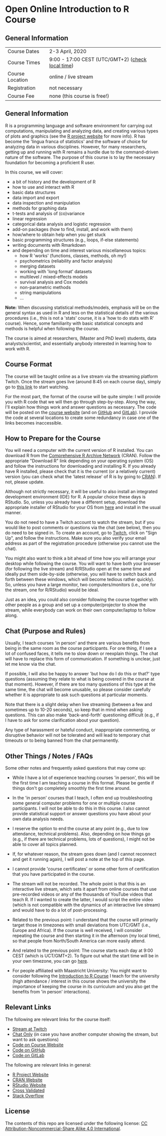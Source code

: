 # Open Online Introduction to R Course

## General Information

<table>
<tr>
   <td>Course Dates</td>
   <td>2-3 April, 2020</td>
</tr>
<tr>
   <td>Course Times</td>
   <td>9:00 - 17:00 CEST (UTC/GMT+2) (<a href="https://www.timeanddate.com/worldclock/fixedtime.html?iso=20200402T090000&p1=1307">check local time</a>)
</tr>
<tr>
   <td>Course Location</td>
   <td>online / live stream</td>
</tr>
<tr>
   <td>Registration</td>
   <td>not necessary</td>
</tr>
<tr>
   <td>Course Fee</td>
   <td>none (this course is free!)</td>
</tr>
</table>

## General Information

R is a programming language and software environment for carrying out computations, manipulating and analyzing data, and creating various types of plots and graphics (see the [R project website](https://www.r-project.org/) for more info). R has become the 'lingua franca of statistics' and the software of choice for analyzing data in various disciplines. However, for many researchers, getting up and running with R remains a hurdle due to the command-driven nature of the software. The purpose of this course is to lay the necessary foundation for becoming a proficient R user.

In this course, we will cover:

* a bit of history and the development of R
* how to use and interact with R
* basic data structures
* data import and export
* data inspection and manipulation
* methods for graphing data
* t-tests and analysis of (co)variance
* linear regression
* categorical data analysis and logistic regression
* add-on packages (how to find, install, and work with them)
* how/where to obtain help when you get stuck
* basic programming structures (e.g., loops, if-else statements)
* writing documents with Rmarkdown
* and depending on time and interest various miscellaneous topics:
  * how R 'works' (functions, classes, methods, oh my!)
  * psychometrics (reliability and factor analysis)
  * merging datasets
  * working with 'long format' datasets
  * multilevel / mixed-effects models
  * survival analysis and Cox models
  * non-parametric methods
  * string manipulations
  * ...

**Note:** When discussing statistical methods/models, emphasis will be on the general syntax as used in R and less on the statistical details of the various procedures (i.e., this is not a 'stats' course, it is a 'how to do stats with R' course). Hence, some familiarity with basic statistical concepts and methods is helpful when following the course.

The course is aimed at researchers, (Master and PhD level) students, data analysts/scientist, and essentially anybody interested in learning how to work with R.

## Course Format

The course will be taught online as a live stream via the streaming platform Twitch. Once the stream goes live (around 8:45 on each course day), simply go to [this link](https://www.twitch.tv/wviechtb) to start watching.

For the most part, the format of the course will be quite simple: I will provide you with R code that we will then go through step-by-step. Along the way, I'll explain how things work and answer questions as necessary. The code will be posted on the [course website](http://www.wvbauer.com/doku.php/course_oor#r_code) (and on [GitHub](https://github.com/wviechtb/course_oor/tree/master/code) and [GitLab](https://gitlab.com/wviechtb/course_oor/-/tree/master/code)). I provide the code at several locations to create some redundancy in case one of the links becomes inaccessible.

## How to Prepare for the Course

You will need a computer with the current version of R installed. You can download R from the [Comprehensive R Archive Network](https://cran.r-project.org/) (CRAN). Follow the appropriate "Download R" link depending on your operating system (OS) and follow the instructions for downloading and installing R. If you already have R installed, please check that it is the current (or a relatively current) version (you can check what the 'latest release' of R is by going to [CRAN](https://cran.r-project.org/)). If not, please update.

Although not strictly necessary, it will be useful to also install an integrated development environment (IDE) for R. A popular choice these days is RStudio. So, unless you already have a different setup, download the appropriate installer of RStudio for your OS from [here](https://rstudio.com/products/rstudio/download/#download) and install in the usual manner.

You do not need to have a Twitch account to watch the stream, but if you would like to post comments or questions via the chat (see below), then you do need to be signed in. To create an account, go to [Twitch](https://www.twitch.tv/), click on "Sign Up", and follow the instructions. Make sure you also verify your email address as part of the registration procedure (otherwise you cannot use the chat).

You might also want to think a bit ahead of time how you will arrange your desktop while following the course. You will want to have both your browser (for following the live stream) and R/RStudio open at the same time and ideally put them side-by-side (otherwise, you will have to switch back and forth between these windows, which will become tedious rather quickly). So, unless you have a large monitor, two computers/monitors (i.e., one for the stream, one for R/RStudio) would be ideal.

Just as an idea, you could also consider following the course together with other people as a group and set up a computer/projector to show the stream, while everybody can work on their own computer/laptop to follow along.

## Chat (Purpose and Rules)

Usually, I teach courses 'in person' and there are various benefits from being in the same room as the course participants. For one thing, if I see a lot of confused faces, it tells me to slow down or reexplain things. The chat will have to replace this form of communication. If something is unclear, just let me know via the chat.

If possible, I will also be happy to answer 'but how do I do this or that?' type questions (assuming they relate to what is being covered in the course at that moment). However, if there are too many questions of this type at the same time, the chat will become unusable, so please consider carefully whether it is appropriate to ask such questions at particular moments.

Note that there is a slight delay when live streaming (between a few and sometimes up to 10-20 seconds), so keep that in mind when asking questions. This can also make 'back-and-forth' questioning difficult (e.g., if I have to ask for some clarification about your question).

Any type of harassment or hateful conduct, inappropriate commenting, or disruptive behavior will not be tolerated and will lead to temporary chat timeouts or to being banned from the chat permanently.

## Other Things / Notes / FAQs

Some other notes and frequently asked questions that may come up:

* While I have a lot of experience teaching courses 'in person', this will be the first time I am teaching a course in this format. Please be gentle if things don't go completely smoothly the first time around.

* In the 'in person' courses that I teach, I often end up troubleshooting some general computer problems for one or multiple course participants. I will not be able to do this in this course. I also cannot provide statistical support or answer questions you have about your own data analysis needs.

* I reserve the option to end the course at any point (e.g., due to low attendance, technical problems). Also, depending on how things go (e.g., if there are technical problems, lots of questions), I might not be able to cover all topics planned.

* If, for whatever reason, the stream goes down (and I cannot reconnect and get it running again), I will post a note at the top of this page.

* I cannot provide 'course certificates' or some other form of certification that you have participated in the course.

* The stream will not be recorded. The whole point is that this is an interactive live stream, which sets it apart from online courses that use pre-recorded videos or any of the thousands of YouTube videos that teach R. If I wanted to create the latter, I would script the entire video (which is not compatible with the dynamics of an interactive live stream) and would have to do a lot of post-processing.

* Related to the previous point: I understand that the course will primarily target those in timezones with small deviations from UTC/GMT (i.e., Europe and Africa). If the course is well received, I will consider repeating the course and then starting it in the afternoon (my local time), so that people from North/South America can more easily attend.

* And related to the previous point: The course starts each day at 9:00 CEST (which is UCT/GMT+2). To figure out what the start time will be in your own timezone, you can go [here](https://www.timeanddate.com/worldclock/fixedtime.html?iso=20200402T090000&p1=1307).

* For people affiliated with Maastricht University: You might want to consider following the [Introduction to R Course](https://www.maastrichtuniversity.nl/education/introduction-r) I teach for the university (high attendance / interest in this course shows the university the importance of keeping the course in its curriculum and you also get the benefits from 'in person' interactions).

## Relevant Links

The following are relevant links for the course itself:

* [Stream at Twitch](https://www.twitch.tv/wviechtb)
* [Chat Only](https://www.twitch.tv/popout/wviechtb/chat?popout=) (in case you have another computer showing the stream, but want to ask questions)
* [Code on Course Website](http://www.wvbauer.com/doku.php/course_oor#r_code)
* [Code on GitHub](https://github.com/wviechtb/course_oor/tree/master/code)
* [Code on GitLab](https://gitlab.com/wviechtb/course_oor/-/tree/master/code)

The following are relevant links in general:

* [R Project Website](https://www.r-project.org/)
* [CRAN Website](https://cran.r-project.org/)
* [RStudio Website](https://www.rstudio.com/)
* [Cross Validated](https://stats.stackexchange.com/tour)
* [Stack Overflow](https://stackoverflow.com/tour)

## License

The contents of this repo are licensed under the following license: [CC Attribution-Noncommercial-Share Alike 4.0 International](http://creativecommons.org/licenses/by-nc-sa/4.0/).
